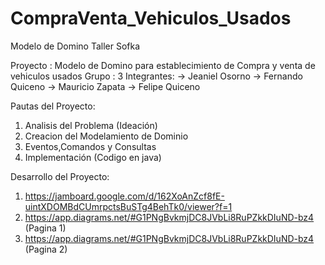 # CompraVenta_Vehiculos_Usados
Modelo de Domino Taller Sofka

Proyecto : Modelo de Domino para establecimiento de Compra y venta de vehiculos usados
Grupo : 3
Integrantes: -> Jeaniel Osorno
             -> Fernando Quiceno
             -> Mauricio Zapata
             -> Felipe Quiceno
             
Pautas del Proyecto:
1) Analisis del Problema (Ideación)
2) Creacion del Modelamiento de Dominio
3) Eventos,Comandos y Consultas
4) Implementación (Codigo en java)

Desarrollo del Proyecto:
1) https://jamboard.google.com/d/162XoAnZcf8fE-uintXDOMBdCUmrpctsBuSTg4BehTk0/viewer?f=1
2) https://app.diagrams.net/#G1PNgBvkmjDC8JVbLi8RuPZkkDIuND-bz4   (Pagina 1)
3) https://app.diagrams.net/#G1PNgBvkmjDC8JVbLi8RuPZkkDIuND-bz4   (Pagina 2)
